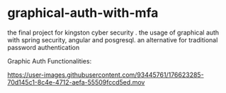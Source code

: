 # graphical-auth-with-mfa
the final project for kingston cyber security . the usage of graphical auth with spring security, angular and posgresql. an alternative for traditional password authentication

Graphic Auth Functionalities:

https://user-images.githubusercontent.com/93445761/176623285-70d145c1-8c4e-4712-aefa-55509fccd5ed.mov


